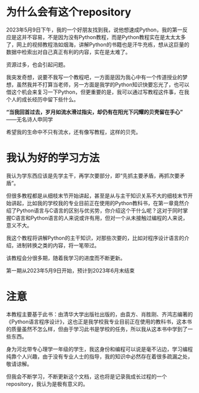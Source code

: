 
# 为什么会有这个repository

2023年5月9日下午，我的一个好朋友找到我，说他想速成Python，我的第一反应是这并不容易，不是因为没有Python教程，而是Python教程实在是太太太多了，网上的视频教程浩如烟海，讲解Python的书籍也是汗牛充栋，想从这巨量的数据中检索出对自己真正有利的内容，实在是太难了。

资源过多，也会引起问题。

我突发奇想，说要不我写一个教程吧，一方面是因为我心中有一个传道授业的梦想，虽然我并不打算当老师，另一方面是我学的Python知识快要忘光了，也可以借这个机会来复习一下Python，但更重要的是，我可以通过写教程这件事，在我个人的成长经历中留下些什么。

**“当我回首过去，岁月如流水滑过指尖，却仍有在阳光下闪耀的贝壳留在手心”**
——无名诗人申同学

希望我的生命中不只有流水，还有像写教程，这样的贝壳。

# 我认为好的学习方法

我认为学东西应该是先学主干，再学次要部分，即“先抓主要矛盾，再抓次要矛盾”。

但很多教程都是从细枝末节开始讲起，甚至是从与主干知识关系不大的细枝末节开始讲起，比如我的学校我的专业目前正在使用的Python教科书，在第一章竟然介绍了Python语言与C语言的区别与优劣势，你介绍这个干什么呢？这对于同时掌握C语言和Python语言的人来说或许有用，但对一个从未接触过编程的人来说，意义不大。

我这个教程将讲解Python的主干知识，对那些次要的，比如对程序设计语言的介绍，进制转换之类的内容，将一笔带过。


该教程会分很多期，随着我学习的进度而不断更新。

第一期从2023年5月9日开始，预计到2023年6月末结束

# 注意

本教程主要基于此书：由清华大学出版社出版的，由袁方、肖胜刚、齐鸿志编著的《Python语言程序设计》，这也正是我学校我专业目前正在使用的教科书，这本书的质量虽然不怎么样，但由于学习此书是学校的任务，所以我从这本书中学到了一些东西。

身为河北带专心理学一年级的学生，我这身份和编程可以说是毫不沾边，学习编程纯靠个人兴趣，由于没有专业人士的指导，我的知识中必然存在着很多疏漏之处，敬请谅解。

但我会不断学习，不断更新这个文档，这也将是记录我成长过程的一个repository，我认为是极有意义的。


